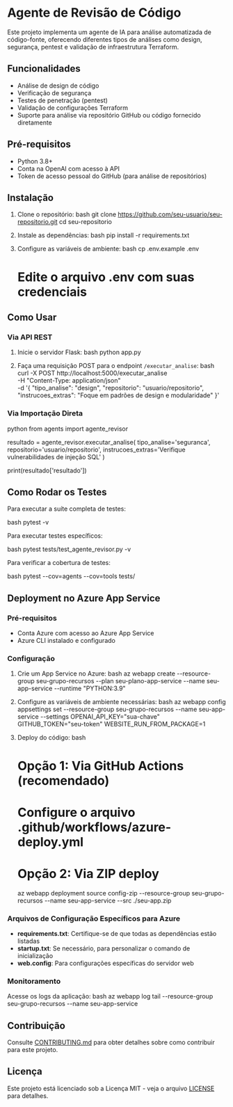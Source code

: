# Agente de Revisão de Código

Este projeto implementa um agente de IA para análise automatizada de código-fonte, oferecendo diferentes tipos de análises como design, segurança, pentest e validação de infraestrutura Terraform.

## Funcionalidades

- Análise de design de código
- Verificação de segurança
- Testes de penetração (pentest)
- Validação de configurações Terraform
- Suporte para análise via repositório GitHub ou código fornecido diretamente

## Pré-requisitos

- Python 3.8+
- Conta na OpenAI com acesso à API
- Token de acesso pessoal do GitHub (para análise de repositórios)

## Instalação

1. Clone o repositório:
   bash
   git clone https://github.com/seu-usuario/seu-repositorio.git
   cd seu-repositorio
   

2. Instale as dependências:
   bash
   pip install -r requirements.txt
   

3. Configure as variáveis de ambiente:
   bash
   cp .env.example .env
   # Edite o arquivo .env com suas credenciais
   

## Como Usar

### Via API REST

1. Inicie o servidor Flask:
   bash
   python app.py
   

2. Faça uma requisição POST para o endpoint `/executar_analise`:
   bash
   curl -X POST http://localhost:5000/executar_analise \
     -H "Content-Type: application/json" \
     -d '{
       "tipo_analise": "design",
       "repositorio": "usuario/repositorio",
       "instrucoes_extras": "Foque em padrões de design e modularidade"
     }'
   

### Via Importação Direta

python
from agents import agente_revisor

resultado = agente_revisor.executar_analise(
    tipo_analise='seguranca',
    repositorio='usuario/repositorio',
    instrucoes_extras='Verifique vulnerabilidades de injeção SQL'
)

print(resultado['resultado'])


## Como Rodar os Testes

Para executar a suíte completa de testes:

bash
pytest -v


Para executar testes específicos:

bash
pytest tests/test_agente_revisor.py -v


Para verificar a cobertura de testes:

bash
pytest --cov=agents --cov=tools tests/


## Deployment no Azure App Service

### Pré-requisitos

- Conta Azure com acesso ao Azure App Service
- Azure CLI instalado e configurado

### Configuração

1. Crie um App Service no Azure:
   bash
   az webapp create --resource-group seu-grupo-recursos --plan seu-plano-app-service --name seu-app-service --runtime "PYTHON:3.9"
   

2. Configure as variáveis de ambiente necessárias:
   bash
   az webapp config appsettings set --resource-group seu-grupo-recursos --name seu-app-service --settings OPENAI_API_KEY="sua-chave" GITHUB_TOKEN="seu-token" WEBSITE_RUN_FROM_PACKAGE=1
   

3. Deploy do código:
   bash
   # Opção 1: Via GitHub Actions (recomendado)
   # Configure o arquivo .github/workflows/azure-deploy.yml
   
   # Opção 2: Via ZIP deploy
   az webapp deployment source config-zip --resource-group seu-grupo-recursos --name seu-app-service --src ./seu-app.zip
   

### Arquivos de Configuração Específicos para Azure

- **requirements.txt**: Certifique-se de que todas as dependências estão listadas
- **startup.txt**: Se necessário, para personalizar o comando de inicialização
- **web.config**: Para configurações específicas do servidor web

### Monitoramento

Acesse os logs da aplicação:
bash
az webapp log tail --resource-group seu-grupo-recursos --name seu-app-service


## Contribuição

Consulte [CONTRIBUTING.md](CONTRIBUTING.md) para obter detalhes sobre como contribuir para este projeto.

## Licença

Este projeto está licenciado sob a Licença MIT - veja o arquivo [LICENSE](LICENSE) para detalhes.